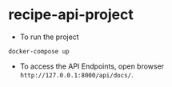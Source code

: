 # recipe-api-project

- To run the project
```
docker-compose up
```

- To access the API Endpoints, open browser `http://127.0.0.1:8000/api/docs/`.
